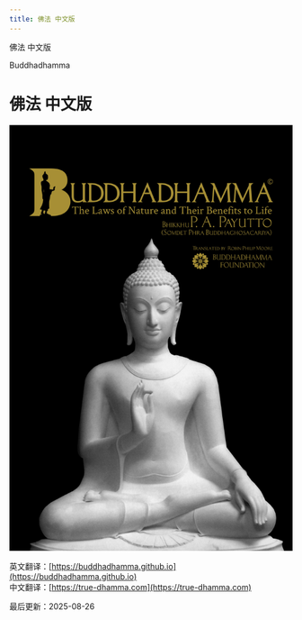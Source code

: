 ```yaml
---
title: 佛法 中文版
---
```


佛法 中文版

Buddhadhamma

# 佛法 中文版

![Buddhadhamma](./includes/images/buddhadhamma-cover-front.jpg)

英文翻译：[https://buddhadhamma.github.io](https://buddhadhamma.github.io)  
中文翻译：[https://true-dhamma.com](https://true-dhamma.com)

最后更新：2025-08-26